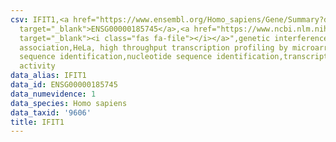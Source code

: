 ```yaml
---
csv: IFIT1,<a href="https://www.ensembl.org/Homo_sapiens/Gene/Summary?db=core;g=ENSG00000185745"
  target="_blank">ENSG00000185745</a>,<a href="https://www.ncbi.nlm.nih.gov/pubmed/17216044"
  target="_blank"><i class="fas fa-file"></i></a>",genetic interference,functional
  association,HeLa, high throughput transcription profiling by microarray,nucleotide
  sequence identification,nucleotide sequence identification,transcriptional regulation,up-regulates
  activity
data_alias: IFIT1
data_id: ENSG00000185745
data_numevidence: 1
data_species: Homo sapiens
data_taxid: '9606'
title: IFIT1
---
```

